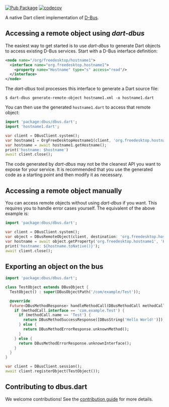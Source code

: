 [![Pub Package](https://img.shields.io/pub/v/dbus.svg)](https://pub.dev/packages/dbus)
[![codecov](https://codecov.io/gh/canonical/dbus.dart/branch/main/graph/badge.svg?token=rk7NBXldfn)](https://codecov.io/gh/canonical/dbus.dart)

A native Dart client implementation of [D-Bus](https://www.freedesktop.org/wiki/Software/dbus/).

## Accessing a remote object using *dart-dbus*

The easiest way to get started is to use *dart-dbus* to generate Dart objects to access existing D-Bus services.
Start with a D-Bus interface definition:

```xml
<node name="/org/freedesktop/hostname1">
  <interface name="org.freedesktop.hostname1">
    <property name="Hostname" type="s" access="read"/>
  </interface>
</node>
```

The *dart-dbus* tool processes this interface to generate a Dart source file:

```shell
$ dart-dbus generate-remote-object hostname1.xml -o hostname1.dart
```

You can then use the generated `hostname1.dart` to access that remote
object:

```dart
import 'package:dbus/dbus.dart';
import 'hostname1.dart';

var client = DBusClient.system();
var hostname1 = OrgFreeDesktopHostname1(client, 'org.freedesktop.hostname1');
var hostname = await hostname1.getHostname();
print('hostname: $hostname')
await client.close();
```

The code generated by *dart-dbus* may not be the cleanest API you want
to expose for your service. It is recommended that you use the
generated code as a starting point and then modify it as necessary.

## Accessing a remote object manually

You can access remote objects without using *dart-dbus* if you want.
This requires you to handle error cases yourself.
The equivalent of the above example is:

```dart
import 'package:dbus/dbus.dart';

var client = DBusClient.system();
var object = DBusRemoteObject(client, destination: 'org.freedesktop.hostname1', path: DBusObjectPath('/org/freedesktop/hostname1'));
var hostname = await object.getProperty('org.freedesktop.hostname1', 'Hostname');
print('hostname: ${hostname.toNative()}');
await client.close();
```

## Exporting an object on the bus

```dart
import 'package:dbus/dbus.dart';

class TestObject extends DBusObject {
  TestObject() : super(DBusObjectPath('/com/example/Test'));

  @override
  Future<DBusMethodResponse> handleMethodCall(DBusMethodCall methodCall) async {
    if (methodCall.interface == 'com.example.Test') {
      if (methodCall.name == 'Test') {
        return DBusMethodSuccessResponse([DBusString('Hello World!')]);
      } else {
        return DBusMethodErrorResponse.unknownMethod();
      }
    } else {
      return DBusMethodErrorResponse.unknownInterface();
    }
  }
}

var client = DBusClient.session();
await client.registerObject(TestObject());
```

## Contributing to dbus.dart

We welcome contributions! See the [contribution guide](CONTRIBUTING.md) for more details.
